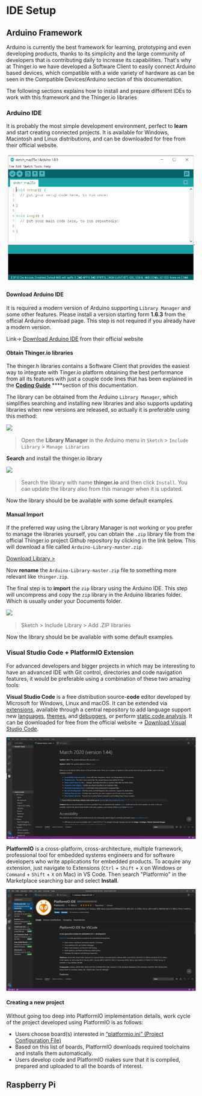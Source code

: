 # IDE Setup

## Arduino Framework

Arduino is currently the best framework for learning, prototyping and even developing products, thanks to its simplicity and the large community of developers that is contributing daily to increase its capabilities. That's why at Thinger.io we have developed a Software Client to easily connect Arduino based devices, which compatible with a wide variety of hardware as can be seen in the Compatible Devices/Arduino section of this documentation.

The following sections explains how to install and prepare different IDEs to work with this framework and the Thinger.io libraries

### Arduino IDE

It is probably the most simple development environment, perfect to **learn** and start creating connected projects. It is available for Windows, Macintosh and Linux distributions, and can be downloaded for free from their official website.

![](../../.gitbook/assets/image%20%28252%29.png)

#### Download Arduino IDE

It is required a modern version of Arduino supporting `Library Manager` and some other features. Please install a version starting form **1.6.3** from the official Arduino download page. This step is not required if you already have a modern version.

Link-&gt; [Download Arduino IDE](https://www.arduino.cc/en/Main/Software) from their official website

#### Obtain Thinger.io libraries

The thinger.h libraries contains a Software Client that provides the easiest way to integrate with Tinger.io platform obtaining the best performance from all its features with just a couple code lines that has been explained in the [**Coding Guide**]() ****section of this documentation. 

The library can be obtained from the Arduino  `Library Manager`, which simplifies searching and installing new libraries and also supports updating libraries when new versions are released, so actually it is preferable using this method:

![](https://discoursefiles.s3-eu-west-1.amazonaws.com/original/1X/30a5f56c8917f8a26b03efb2438bfa444d531b2f.png)

> Open the **Library Manager** in the Arduino menu in `Sketch` &gt; `Include Library` &gt; `Manage Libraries`

**Search** and install the thinger.io library

![](https://discoursefiles.s3-eu-west-1.amazonaws.com/original/1X/0e8bc7c86b5aff26aea7649741b592c8157cae11.png)

> Search the library with name **thinger.io** and then click `Install`. You can update the library also from this manager when it is updated.

Now the library should be be available with some default examples.

#### Manual Import

If the preferred way using the Library Manager is not working or you prefer to manage the libraries yourself, you can obtain the `.zip` library file from the official Thinger.io project Github repository by clicking in the link below. This will download a file called `Arduino-Library-master.zip`.

[Download Library &gt;](https://github.com/thinger-io/Arduino-Library/archive/master.zip)

Now **rename** the `Arduino-Library-master.zip` file to something more relevant like `thinger.zip`.

The final step is to **import** the `zip` library using the Arduino IDE. This step will uncompress and copy the `zip` library in the Arduino libraries folder. Which is usually under your Documents folder.

![](../../.gitbook/assets/add-zip-library.png)

> Sketch &gt; Include Library &gt; Add .ZIP libraries

Now the library should be be available with some default examples.

### Visual Studio Code + PlatformIO Extension 

For advanced developers and bigger projects in which may be interesting to have an advanced IDE with Git control, directories and code navigation features, it would be preferable using a combination of these two amazing tools:

**Visual Studio Code** is a free distribution source-**code** editor developed by Microsoft for Windows, Linux and macOS. It can be extended via [extensions](https://en.wikipedia.org/wiki/Plug-in_%28computing%29), available through a central repository to add language support new [languages](https://en.wikipedia.org/wiki/Programming_language), [themes](https://en.wikipedia.org/wiki/Theme_%28computing%29), and [debuggers](https://en.wikipedia.org/wiki/Debugger), or perform [static code analysis](https://en.wikipedia.org/wiki/Static_code_analysis). It can be downloaded for free from the official website -&gt; [Download Visual Studio Code](https://code.visualstudio.com/download). 

![](../../.gitbook/assets/image%20%28243%29.png)

**PlatformIO** is a cross-platform, cross-architecture, multiple framework, professional tool for embedded systems engineers and for software developers who write applications for embedded products. To acquire any extension, just navigate to Extensions \(`Ctrl` + `Shift` + `X` on Windows or `Command` + `Shift` + `X` on Mac\) in VS Code. Then search "Platformio" in the Marketplace searching bar and select **Install**.

![](../../.gitbook/assets/image%20%28246%29.png)

#### Creating a new project 

Without going too deep into PlatformIO implementation details, work cycle of the project developed using PlatformIO is as follows:

* Users choose board\(s\) interested in [“platformio.ini” \(Project Configuration File\)](https://docs.platformio.org/en/latest/projectconf/index.html#projectconf)
* Based on this list of boards, PlatformIO downloads required toolchains and installs them automatically.
* Users develop code and PlatformIO makes sure that it is compiled, prepared and uploaded to all the boards of interest.

## Raspberry Pi

